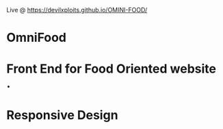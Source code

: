 Live @ https://devilxploits.github.io/OMINI-FOOD/

# OmniFood

# Front End for Food Oriented website .
# Responsive Design
